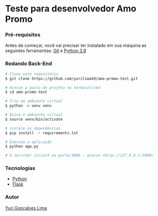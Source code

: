 # Teste para desenvolvedor Amo Promo

### Pré-requisitos

Antes de começar, você vai precisar ter instalado em sua máquina as seguintes ferramentas:
[Git](https://git-scm.com/) e [Python 3.9](https://www.python.org/downloads/)

### Rodando Back-End

```bash
# Clone este repositório
$ git clone https://github.com/yurilimak9/amo-promo-test.git

# Acesse a pasta do projeto no terminal/cmd
$ cd amo-promo-test

# Crie um ambiente virtual 
$ python -m venv venv

# Ative o ambiente virtual 
$ source venv/bin/activate

# instale as dependências
$ pip install -r requirements.txt

# Execute a aplicação
$ python app.py

# O servidor inciará na porta:5000 - acesse <http://127.0.0.1:5000>
```

### Tecnologias

- [Python](https://python.org/)
- [Flask](https://flask.palletsprojects.com/en/2.0.x/)

### Autor

[Yuri Gonçalves Lima](https://github.com/yurilimak9)
